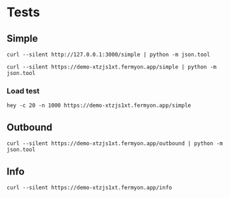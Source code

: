 # Tests

## Simple

```shell
curl --silent http://127.0.0.1:3000/simple | python -m json.tool
```

```shell
curl --silent https://demo-xtzjs1xt.fermyon.app/simple | python -m json.tool
```

### Load test

```shell
hey -c 20 -n 1000 https://demo-xtzjs1xt.fermyon.app/simple
```

## Outbound

```shell
curl --silent https://demo-xtzjs1xt.fermyon.app/outbound | python -m json.tool
```

## Info

```shell
curl --silent https://demo-xtzjs1xt.fermyon.app/info
```

